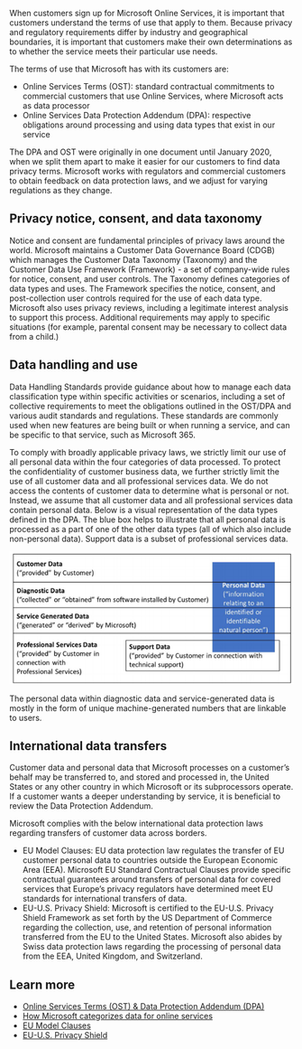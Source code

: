 When customers sign up for Microsoft Online Services, it is important that customers understand the terms of use that apply to them. Because privacy and regulatory requirements differ by industry and geographical boundaries, it is important that customers make their own determinations as to whether the service meets their particular use needs.

The terms of use that Microsoft has with its customers are:

- Online Services Terms (OST): standard contractual commitments to commercial customers that use Online Services, where Microsoft acts as data processor
- Online Services Data Protection Addendum (DPA): respective obligations around processing and using data types that exist in our service

The DPA and OST were originally in one document until January 2020, when we split them apart to make it easier for our customers to find data privacy terms. Microsoft works with regulators and commercial customers to obtain feedback on data protection laws, and we adjust for varying regulations as they change.  

## Privacy notice, consent, and data taxonomy

Notice and consent are fundamental principles of privacy laws around the world. Microsoft maintains a Customer Data Governance Board (CDGB) which manages the Customer Data Taxonomy (Taxonomy) and the Customer Data Use Framework (Framework) - a set of company-wide rules for notice, consent, and user controls. The Taxonomy defines categories of data types and uses. The Framework specifies the notice, consent, and post-collection user controls required for the use of each data type. Microsoft also uses privacy reviews, including a legitimate interest analysis to support this process. Additional requirements may apply to specific situations (for example, parental consent may be necessary to collect data from a child.)

## Data handling and use

Data Handling Standards provide guidance about how to manage each data classification type within specific activities or scenarios, including a set of collective requirements to meet the obligations outlined in the OST/DPA and various audit standards and regulations. These standards are commonly used when new features are being built or when running a service, and can be specific to that service, such as Microsoft 365.

To comply with broadly applicable privacy laws, we strictly limit our use of all personal data within the four categories of data processed. To protect the confidentiality of customer business data, we further strictly limit the use of all customer data and all professional services data. We do not access the contents of customer data to determine what is personal or not. Instead, we assume that all customer data and all professional services data contain personal data.  Below is a visual representation of the data types defined in the DPA. The blue box helps to illustrate that all personal data is processed as a part of one of the other data types (all of which also include non-personal data). Support data is a subset of professional services data.

![a visual representation to show personal data can be found in all types of data such as customer data, diagnostic data, service-generated data, professional services data, and support data.](../media/personal-data.png)

The personal data within diagnostic data and service-generated data is mostly in the form of unique machine-generated numbers that are linkable to users.

## International data transfers

Customer data and personal data that Microsoft processes on a customer’s behalf may be transferred to, and stored and processed in, the United States or any other country in which Microsoft or its subprocessors operate. If a customer wants a deeper understanding by service, it is beneficial to review the Data Protection Addendum.

Microsoft complies with the below international data protection laws regarding transfers of customer data across borders.

- EU Model Clauses: EU data protection law regulates the transfer of EU customer personal data to countries outside the European Economic Area (EEA). Microsoft EU Standard Contractual Clauses provide specific contractual guarantees around transfers of personal data for covered services that Europe’s privacy regulators have determined meet EU standards for international transfers of data.
- EU-U.S. Privacy Shield: Microsoft is certified to the EU-U.S. Privacy Shield Framework as set forth by the US Department of Commerce regarding the collection, use, and retention of personal information transferred from the EU to the United States. Microsoft also abides by Swiss data protection laws regarding the processing of personal data from the EEA, United Kingdom, and Switzerland.

## Learn more

- [Online Services Terms (OST) & Data Protection Addendum (DPA)](https://www.microsoft.com/licensing/product-licensing/products?azure-portal=true)
- [How Microsoft categorizes data for online services](https://www.microsoft.com/trust-center/privacy/customer-data-definitions?azure-portal=true)
- [EU Model Clauses](https://docs.microsoft.com/microsoft-365/compliance/offering-eu-model-clauses?view=o365-worldwide&azure-portal=true)
- [EU-U.S. Privacy Shield](https://docs.microsoft.com/microsoft-365/compliance/offering-eu-us-privacy-shield?view=o365-worldwide&azure-portal=true)
